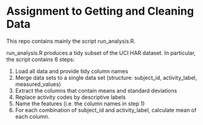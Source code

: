 # Assignment to Getting and Cleaning Data
This repo contains mainly the script run_analysis.R.

run_analysis.R produces a tidy subset of the UCI HAR dataset. In particular, the script contains 6 steps:

1. Load all data and provide tidy column names
2. Merge data sets to a single data set (structure: subject_id, activity_label, measured_values)
3. Extract the columns that contain means and standard deviations
4. Replace activity codes by descriptive labels
5. Name the features (i.e. the column names in step 1)
6. For each combination of subject_id and activity_label, calculate mean of each column.
